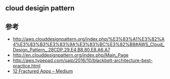 ## cloud desigin pattern

## 参考
- http://aws.clouddesignpattern.org/index.php/%E3%83%A1%E3%82%A4%E3%83%B3%E3%83%9A%E3%83%BC%E3%82%B8#AWS_Cloud_Design_Pattern_.28CDP.29.E4.B8.80.E8.A6.A7
- http://en.clouddesignpattern.org/index.php/Main_Page
- http://aws.typepad.com/sajp/2016/10/blackbelt-architecture-best-practice.html
- [12 Fractured Apps – Medium](https://medium.com/@kelseyhightower/12-fractured-apps-1080c73d481c#.e4i9clpkf)
